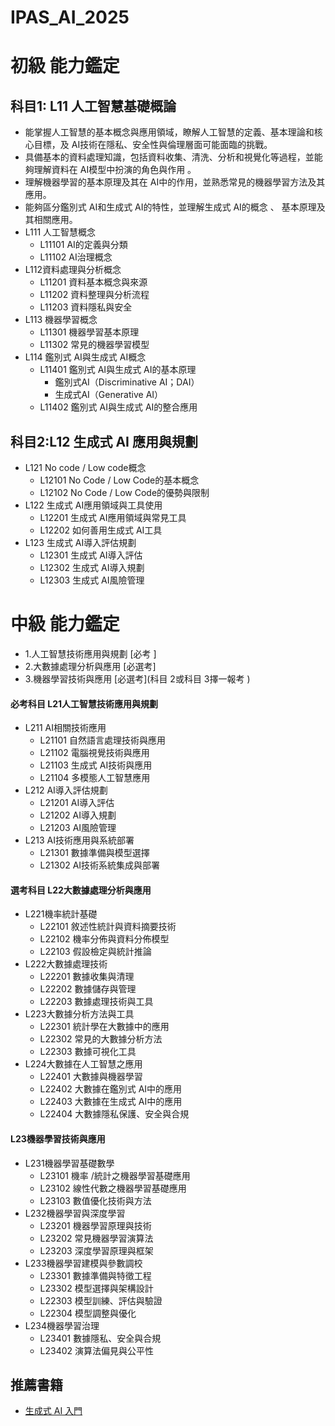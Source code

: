 # IPAS_AI_2025

# 初級 能力鑑定
## 科目1: L11 人工智慧基礎概論
  - 能掌握人工智慧的基本概念與應用領域，瞭解人工智慧的定義、基本理論和核心目標，及 AI技術在隱私、安全性與倫理層面可能面臨的挑戰。
  - 具備基本的資料處理知識，包括資料收集、清洗、分析和視覺化等過程，並能夠理解資料在 AI模型中扮演的角色與作用 。
  - 理解機器學習的基本原理及其在 AI中的作用，並熟悉常見的機器學習方法及其應用。
  - 能夠區分鑑別式 AI和生成式 AI的特性，並理解生成式 AI的概念 、 基本原理及其相關應用。
  - L111 人工智慧概念
    - L11101 AI的定義與分類
    - L11102 AI治理概念
  - L112資料處理與分析概念
    - L11201 資料基本概念與來源
    - L11202 資料整理與分析流程
    - L11203 資料隱私與安全
  - L113 機器學習概念
    - L11301 機器學習基本原理
    - L11302 常見的機器學習模型
  - L114 鑑別式 AI與生成式 AI概念
    - L11401 鑑別式 AI與生成式 AI的基本原理
      - 鑑別式AI（Discriminative AI；DAI）
      - 生成式AI（Generative AI） 
    - L11402 鑑別式 AI與生成式 AI的整合應用
## 科目2:L12 生成式 AI 應用與規劃
- L121 No code / Low code概念
  - L12101 No Code / Low Code的基本概念
  - L12102 No Code / Low Code的優勢與限制
- L122 生成式 AI應用領域與工具使用
  - L12201 生成式 AI應用領域與常見工具
  - L12202 如何善用生成式 AI工具
- L123 生成式 AI導入評估規劃
  - L12301 生成式 AI導入評估
  - L12302 生成式 AI導入規劃
  - L12303 生成式 AI風險管理

# 中級 能力鑑定
- 1.人工智慧技術應用與規劃 [必考 ]
- 2.大數據處理分析與應用 [必選考]
- 3.機器學習技術與應用 [必選考](科目 2或科目 3擇一報考 )

#### 必考科目 L21人工智慧技術應用與規劃
- L211 AI相關技術應用
  - L21101 自然語言處理技術與應用
  - L21102 電腦視覺技術與應用
  - L21103 生成式 AI技術與應用
  - L21104 多模態人工智慧應用
- L212 AI導入評估規劃
  - L21201 AI導入評估
  - L21202 AI導入規劃
  - L21203 AI風險管理
- L213 AI技術應用與系統部署
  - L21301 數據準備與模型選擇
  - L21302 AI技術系統集成與部署
#### 選考科目 L22大數據處理分析與應用
- L221機率統計基礎
  - L22101 敘述性統計與資料摘要技術
  - L22102 機率分佈與資料分佈模型
  - L22103 假設檢定與統計推論
- L222大數據處理技術
  - L22201 數據收集與清理
  - L22202 數據儲存與管理
  - L22203 數據處理技術與工具
- L223大數據分析方法與工具
  - L22301 統計學在大數據中的應用
  - L22302 常見的大數據分析方法
  - L22303 數據可視化工具
- L224大數據在人工智慧之應用
  - L22401 大數據與機器學習
  - L22402 大數據在鑑別式 AI中的應用
  - L22403 大數據在生成式 AI中的應用
  - L22404 大數據隱私保護、安全與合規
#### L23機器學習技術與應用
- L231機器學習基礎數學
  - L23101 機率 /統計之機器學習基礎應用
  - L23102 線性代數之機器學習基礎應用
  - L23103 數值優化技術與方法
- L232機器學習與深度學習
  - L23201 機器學習原理與技術
  - L23202 常見機器學習演算法
  - L23203 深度學習原理與框架
- L233機器學習建模與參數調校
  - L23301 數據準備與特徵工程
  - L23302 模型選擇與架構設計
  - L22303 模型訓練、評估與驗證
  - L22304 模型調整與優化
- L234機器學習治理
  - L23401 數據隱私、安全與合規
  - L23402 演算法偏見與公平性

## 推薦書籍
- [生成式 AI 入門](https://www.tenlong.com.tw/products/9789863128243?list_name=srh)
